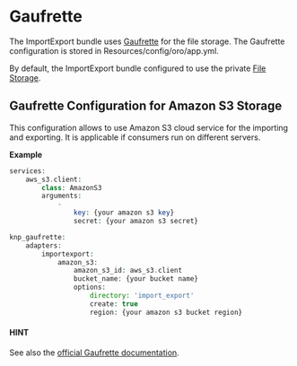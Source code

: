 <a id="dev-integrations-import-export-gaufrette"></a>

# Gaufrette

The ImportExport bundle uses <a href="https://github.com/KnpLabs/Gaufrette" target="_blank">Gaufrette</a> for the file storage.
The Gaufrette configuration is stored in Resources/config/oro/app.yml.

By default, the ImportExport bundle configured to use the private [File Storage](../../architecture/tech-stack/file-storage.md#backend-file-storage).

## Gaufrette Configuration for Amazon S3 Storage

This configuration allows to use Amazon S3 cloud service for the importing and exporting. It is applicable if consumers run on different servers.

**Example**

```php
services:
    aws_s3.client:
        class: AmazonS3
        arguments:
            -
                key: {your amazon s3 key}
                secret: {your amazon s3 secret}

knp_gaufrette:
    adapters:
        importexport:
            amazon_s3:
                amazon_s3_id: aws_s3.client
                bucket_name: {your bucket name}
                options:
                    directory: 'import_export'
                    create: true
                    region: {your amazon s3 bucket region}
```

#### HINT
See also the <a href="http://knplabs.github.io/Gaufrette/" target="_blank">official Gaufrette documentation</a>.

<!-- Frontend -->
